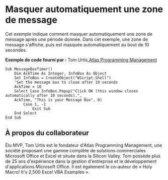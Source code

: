 
# Masquer automatiquement une zone de message

Cet exemple indique comment masquer automatiquement une zone de message après une période donnée. Dans cet exemple, une zone de message s'affiche, puis est masquée automatiquement au bout de 10 secondes.

 **Exemple de code fourni par :** Tom Urtis,[Atlas Programming Management](http://www.atlaspm.com/)



```
Sub MessageBoxTimer()
    Dim AckTime As Integer, InfoBox As Object
    Set InfoBox = CreateObject("WScript.Shell")
    'Set the message box to close after 10 seconds
    AckTime = 10
    Select Case InfoBox.Popup("Click OK (this window closes automatically after 10 seconds).", _
    AckTime, "This is your Message Box", 0)
        Case 1, -1
            Exit Sub
    End Select
End Sub

```


## À propos du collaborateur
<a name="AboutContributor"> </a>

Élu MVP, Tom Urtis est le fondateur d'Atlas Programming Management, une société proposant une gamme complète de solutions commerciales Microsoft Office et Excel et située dans la Silicon Valley. Tom possède plus de 25 ans d'expérience dans la gestion d'entreprise et le développement d'applications Microsoft Office. Il est également le co-auteur de « Holy Macro! It's 2,500 Excel VBA Examples ».

